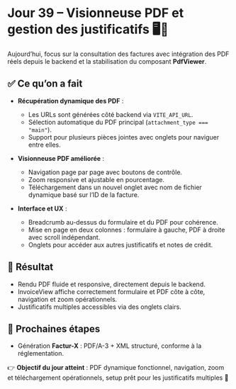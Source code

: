 # Jour 39 – Visionneuse PDF et gestion des justificatifs 🖥️📄

Aujourd’hui, focus sur la consultation des factures avec intégration des PDF réels depuis le backend et la stabilisation du composant **PdfViewer**.

## ✅ Ce qu’on a fait

- **Récupération dynamique des PDF** :  
  - Les URLs sont générées côté backend via `VITE_API_URL`.  
  - Sélection automatique du PDF principal (`attachment_type === "main"`).  
  - Support pour plusieurs pièces jointes avec onglets pour naviguer entre elles.

- **Visionneuse PDF améliorée** :  
  - Navigation page par page avec boutons de contrôle.  
  - Zoom responsive et ajustable en pourcentage.  
  - Téléchargement dans un nouvel onglet avec nom de fichier dynamique basé sur l’ID de la facture.

- **Interface et UX** :  
  - Breadcrumb au-dessus du formulaire et du PDF pour cohérence.  
  - Mise en page en deux colonnes : formulaire à gauche, PDF à droite avec scroll indépendant.  
  - Onglets pour accéder aux autres justificatifs et notes de crédit.

## 💪 Résultat

- Rendu PDF fluide et responsive, directement depuis le backend.  
- InvoiceView affiche correctement formulaire et PDF côte à côte, navigation et zoom opérationnels.  
- Justificatifs multiples accessibles via des onglets clairs.

## 📌 Prochaines étapes

- Génération **Factur-X** : PDF/A-3 + XML structuré, conforme à la réglementation.

👉 **Objectif du jour atteint** : PDF dynamique fonctionnel, navigation, zoom et téléchargement opérationnels, setup prêt pour les justificatifs multiples 🚀
